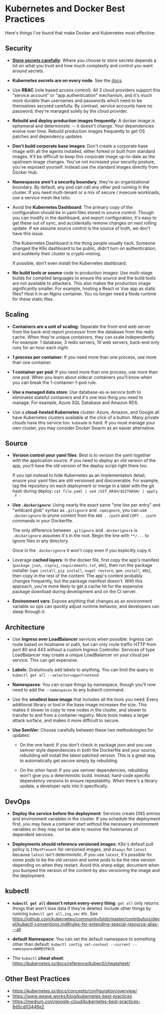 Kubernetes and Docker Best Practices
====================================

Here's things I've found that make Docker and Kubernetes most effective:


Security
--------

- **[Store secrets carefully](https://robrich.org/slides/docker-secrets/#/)**:  Where you choose to store secrets depends a lot on what you trust and how much complexity and control you want around secrets.

- **Kubernetes secrets are on every node**.  See the [docs](https://kubernetes.io/docs/concepts/configuration/secret/#risks).

- Use **RBAC** (role based access control):  All 3 cloud providers support this "service account" or "app authentication" mechanism, and it's much more durable than usernames and passwords which need to be themselves secured carefully.  By contrast, service accounts have no password; they're managed solely by the cloud provider.

- **Rebuild and deploy production images frequently**:  A docker image is ephemeral and deterministic -- it doesn't change.  Your dependencies evolve over time.  Rebuild production images frequently to get OS patches and dependency updates.

- **Don't build corporate base images**:  Don't create a corporate base image with all the agents installed, either forked or built from standard images.  It'll be difficult to keep this corporate image up-to-date as the upstream image changes.  You've not increased your security posture, you've exposed yourself.  Instead use the standard images directly from Docker Hub.

- **Namespaces aren't a security boundary**, they're an organizational boundary.  By default, any pod can call any other pod running in the cluster.  If you need multi-tenant or a mix of secure / insecure workloads, use a service mesh like Istio.

- Avoid the **Kubernetes Dashboard**:  The primary copy of the configuration should be in yaml files stored in source control.  Though you can modify in the dashboard, and export configuration, it's easy to get these out of sync, and accidentally remove changes on next rolling update.  If we assume source control is the source of truth, we don't have this issue.

  The Kubernetes Dashboard is the thing people usually hack.  Someone changed the K8s dashboard to be public, didn't turn on authentication, and suddenly their cluster is crypto-mining.

  If possible, don't even install the Kubernetes dashboard.

- **No build tools or source** code in production images:  Use multi-stage builds for compiled languages to ensure the source and the build tools are not available to attackers.  This also makes the production image significantly smaller.  For example, hosting a React or Vue app as static files?  Host it in an Nginx container.  You no longer need a Node runtime for these static files.


Scaling
-------

- **Containers are a unit of scaling**:  Separate the front-end web server from the back-end report processor from the database from the redis cache. When they're unique containers, they can scale independently.  For example: 1 database, 3 redis servers, 10 web servers, back-end only runs for an hour each night.

- **1 process per container**:  If you need more than one process, use more than one container.

- **1 container per pod**:  If you need more than one process, use more than one pod.  When you learn about sidecar containers you'll know when you can break the 1-container-1-pod rule.

- **Use a managed data store**:  Use database-as-a-service both to eliminates stateful containers and it's one less thing you need to manage.  For example, Azure SQL Database and Amazon RDS.

- Use a **cloud-hosted Kubernetes** cluster:  Azure, Amazon, and Google all have Kubernetes clusters available at the click of a button.  Many private clouds have this service too.  `kubeadm` is hard.  If you must manage your own cluster, you may consider Docker Swarm as an easier alternative.


Source
------

- **Version control your yaml files**:  Best is to version the yaml together with the application source.  If you need to deploy an old version of the app, you'll have the old version of the deploy script right there too.

  If you opt instead to hide Kubernetes as an implementation detail, ensure your yaml files are still versioned and discoverable.  For example, tag the repository on each deployment or merge in a label with the git hash during deploy:  `cat file.yaml | sed /GIT_HASH/$GITHASH/ | apply -f -`

- **Use `.dockerignore`**:  Using nearly the exact same "one line per entry" and "wildcard glob" syntax as `.gitignore` and `.npmignore`, you can use `.dockerignore` to prune content from the `ADD . /path` and `COPY . /path` commands in your Dockerfile.

  The only difference between `.gitignore` and `.dockerignore` is `.dockerignore` assumes it's in the root.  Begin the line with `**/...` to ignore files in any directory.

  Once in the `.dockerignore` it won't copy even if you explicitly copy it.

- Leverage **cached layers**:  In the docker file, first copy the app's manifest (`package.json`, `.csproj`, `requirements.txt`, etc), then run the package installer (`npm install`, `pip install`, `nuget restore`, `gem install`, etc), then copy in the rest of the content.  The app's content probably changes frequently, but the package manifest doesn't.  With this approach, you're more likely to get a cache hit for the expensive package download during development and on the CI server.

- **Environment vars**:  Expose anything that changes as an environment variable so ops can quickly adjust runtime behavior, and developers can sleep through it.


Architecture
------------

- Use **Ingress over LoadBalancer** services when possible:  Ingress can route based on hostname or path, but can only route traffic HTTP from port 80 and 443 without a custom Ingress Controller.  Services of type LoadBalancer may create a unique LoadBalancer on your cloud per service.  This can get expensive.

- **Labels**:  Gratuitously add labels to anything.  You can limit the query to `kubectl get all --selector=app=frontend`.

- **Namespaces**:  You can scope things by namespace, though you'll now need to add the `--namespace=` to any kubectl command.

- Use the **smallest base image** that includes all the tools you need:  Every additional library or tool in the base image increases the size.  This makes it slower to copy to new nodes in the cluster, and slower to transfer to and from a container registry.  More tools makes a larger attack surface, and makes it more difficult to secure.

- **Use SemVer**:  Choose carefully between these two methodologies for updates:

  - On the one hand:  If you don't check in package.json and you use semver style dependencies in both the Dockerfile and your source, rebuilding will install the latest patched version.  This is a great way to automatically get secure simply by rebuilding.

  - On the other hand:  If you use semver dependencies, rebuilding won't give you a deterministic build.  Instead, hard-code specific dependency versions to ensure repeatability.  When there's a library update, a developer opts into it specifically.


DevOps
------

- **Deploy the service before the deployment**:  Services create DNS entries and environment variables in the cluster.  If you schedule the deployment first, you may have a container start without the necessary environment variables or they may not be able to resolve the hostnames of dependent services.

- **Deployments should reference versioned images**:  K8s's default pull policy is `IfNotPresent` for versioned images, and `Always` for `latest` because `latest` isn't deterministic.  If you use `latest`, it's possible for some pods to be the old version and some pods to be the new version depending on when they restart.  Avoid this sharp edge; document when you bumped the version of the content by also versioning the image and the deployment.


kubectl
-------

- **`kubectl get all` doesn't return every-every thing**:  `get all` only returns things that won't lose data if they're deleted.  Include other things by running `kubectl get all,ing,sec` etc.  See https://github.com/kubernetes/community/blob/master/contributors/devel/kubectl-conventions.md#rules-for-extending-special-resource-alias---all

- **default Namespace**:  You can set the default namespace to something other than default: `kubectl config set-context --current --namespace=NAMESPACE`

- The `kubectl` **cheat sheet**: https://kubernetes.io/docs/reference/kubectl/cheatsheet/


Other Best Practices
--------------------

- https://kubernetes.io/docs/concepts/configuration/overview/
- https://www.weave.works/blog/kubernetes-best-practices
- https://medium.com/google-cloud/kubernetes-best-practices-8d5cd03446e2
